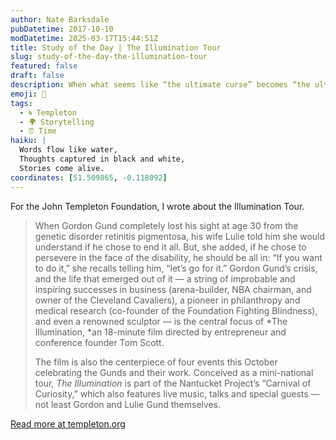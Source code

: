 ```yaml
---
author: Nate Barksdale
pubDatetime: 2017-10-10
modDatetime: 2025-03-17T15:44:51Z
title: Study of the Day | The Illumination Tour
slug: study-of-the-day-the-illumination-tour
featured: false
draft: false
description: When what seems like “the ultimate curse” becomes “the ultimate state of being.”
emoji: 📝
tags:
  - 🌀 Templeton
  - 🌍 Storytelling
  - ⏰ Time
haiku: |
  Words flow like water,
  Thoughts captured in black and white,
  Stories come alive.
coordinates: [51.509865, -0.118092]
---
```


For the John Templeton Foundation, I wrote about the Illumination Tour.

> When Gordon Gund completely lost his sight at age 30 from the genetic disorder retinitis pigmentosa, his wife Lulie told him she would understand if he chose to end it all. But, she added, if he chose to persevere in the face of the disability, he should be all in: “If you want to do it,” she recalls telling him, “let’s go for it.” Gordon Gund’s crisis, and the life that emerged out of it — a string of improbable and inspiring successes in business (arena-builder, NBA chairman, and owner of the Cleveland Cavaliers), a pioneer in philanthropy and medical research (co-founder of the Foundation Fighting Blindness), and even a renowned sculptor — is the central focus of *The Illumination, *an 18-minute film directed by entrepreneur and conference founder Tom Scott.
>
> The film is also the centerpiece of four events this October celebrating the Gunds and their work. Conceived as a mini-national tour, *The Illumination* is part of the Nantucket Project’s “Carnival of Curiosity,” which also features live music, talks and special guests — not least Gordon and Lulie Gund themselves.

[Read more at templeton.org](https://www.templeton.org/news/the-illumination-tour)
